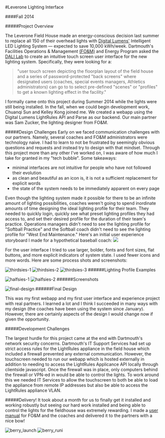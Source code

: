 #Leverone Lighting Interface

####Fall 2014

#####Project Overview

The Leverone Field House made an energy-conscious decision last summer to replace all 150 of their overhead lights with [Digital Lumens'](http://digitallumens.com/) Intelligent LED Lighting System — expected to save 10,000 kWh/week. Dartmouth's Facilities Operations & Management [(FO&M)](http://www.dartmouth.edu/~fom/) and Energy Program asked the [DALI Lab](http://dali.dartmouth.edu "DALI Home") to create an intuitive touch screen user interface for the new lighting system. Specifically, they were looking for a:
>"user touch screen depicting the floorplan layout of the field house and a series of password-protected "back screens" where designated users (coaches, special events managers, Athletics administrators) can go to to select pre-defined "scenes" or "profiles" to get a known lighting effect in the facility."

I formally came onto this project during Summer 2014 while the lights were still being installed. In the fall, when we could begin development work, Chuanqi Sun and Kelley Kong joined me. We created a webapp using the Digital Lumens LightRules API and Parse as our backend. Our main partner was Sam Zucker, the lighting designer from FO&M.

#####Design Challenges
Early on we faced communication challenges with our partners. Namely, several coaches and FO&M administrators were technology naive. I had to learn to not be frustrated by seemingly obvious questions and requests and instead try to design with that mindset. Through this project more than any other I've worked on, I was aware of how much I take for granted in my "tech bubble". Some takeaways:
* minimal interfaces are not intuitive for people who have not followed their evolution
* as clean and beautiful as an icon is, it is not a sufficient replacement for explicit words
* the state of the system needs to be immediately apparent on every page

Even though the lighting system made it possible for there to be an infinite amount of lighting possibilities, coaches weren't going to spend inordinate amounts of time designing the ideal lighting profile for their team. They needed to quickly login, quickly see what preset lighting profiles they had access to, and set their desired profile for the duration of their team's practice. Operations managers didn't need to see the lighting profile for "Softball Practice" and the Softball coach didn't need to see the lighting profile for "West End Maintenance." Here's an initial user experience storyboard I made for a hypothetical baseball coach:
![](/img/leverone_story.jpg)

For the user interface I tried to use larger, bolder, fonts and font sizes, flat buttons, and more explicit indicators of system state. I used fewer icons and more words. Here are some process shots and screenshots:

![thirdsies-1](/img/leverone_prof2.png  "work")
![thirdsies-2](/img/leverone_prof4.png  "work")
![thirdsies-3](/img/leverone_prof6.png  "work")
######Lighting Profile Examples

![halfsies-1](/img/leverone_main.jpg  "work")
![halfsies-2](/img/leverone_login.jpg  "work")
######Screenshots

![final-design](/img/leverone-main.jpg "work")
######Final Design

This was my first webapp and my first user interface and experience project with real partners. I learned a lot and I think I succeeded in many ways with my design (the coaches have been using the system since January). However, there are certainly aspects of the design I would change now if given the opportunity.

#####Development Challenges

The largest hurdle for this project came at the end with Dartmouth's network security concerns. Dartmouth's IT Support Services had set up strict access rules for the LightRules appliance in the field house which included a firewall prevented any external communication.  However, the touchscreen needed to run our webapp which is hosted externally in addition to needing to access the LightRules Applicance API locally through clientside javascript.  Once the firewall was in place, only computers behind the firewall or VPN-ed in would be able to control the lights. To work around this we needed IT Services to allow the touchscreen to both be able to load the appliance from remote IP addresses but also be able to access the LightRules appliance VLAN.

#####Delivery!
It took about a month for us to finally get it installed and working robustly but seeing our hard work installed and being able to control the lights for the fieldhouse was extremely rewarding. I made a [user manual](/img/leverone_manual.pdf) for FO&M and the coaches and delivered it to the partners with a nice bow!

![berry_launch](/img/leverone_handoff.jpg  "work")
![berry_runi](/img/leverone_installed.jpg  "work")
